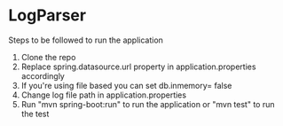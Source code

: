 # LogParser

Steps to be followed to run the application
1. Clone the repo
2. Replace spring.datasource.url property in application.properties accordingly
3. If you're using file based you can set db.inmemory= false
4. Change log file path in application.properties
5. Run "mvn spring-boot:run" to run the application or "mvn test" to run the test
